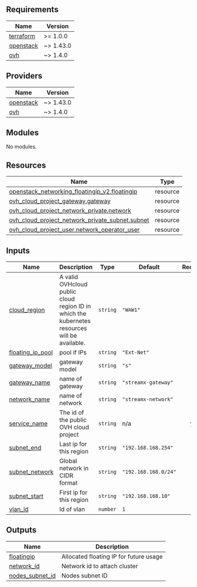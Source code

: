 <!-- BEGIN_TF_DOCS -->
## Requirements

| Name | Version |
|------|---------|
| <a name="requirement_terraform"></a> [terraform](#requirement\_terraform) | >= 1.0.0 |
| <a name="requirement_openstack"></a> [openstack](#requirement\_openstack) | ~> 1.43.0 |
| <a name="requirement_ovh"></a> [ovh](#requirement\_ovh) | ~> 1.4.0 |

## Providers

| Name | Version |
|------|---------|
| <a name="provider_openstack"></a> [openstack](#provider\_openstack) | ~> 1.43.0 |
| <a name="provider_ovh"></a> [ovh](#provider\_ovh) | ~> 1.4.0 |

## Modules

No modules.

## Resources

| Name | Type |
|------|------|
| [openstack_networking_floatingip_v2.floatingip](https://registry.terraform.io/providers/terraform-provider-openstack/openstack/latest/docs/resources/networking_floatingip_v2) | resource |
| [ovh_cloud_project_gateway.gateway](https://registry.terraform.io/providers/ovh/ovh/latest/docs/resources/cloud_project_gateway) | resource |
| [ovh_cloud_project_network_private.network](https://registry.terraform.io/providers/ovh/ovh/latest/docs/resources/cloud_project_network_private) | resource |
| [ovh_cloud_project_network_private_subnet.subnet](https://registry.terraform.io/providers/ovh/ovh/latest/docs/resources/cloud_project_network_private_subnet) | resource |
| [ovh_cloud_project_user.network_operator_user](https://registry.terraform.io/providers/ovh/ovh/latest/docs/resources/cloud_project_user) | resource |

## Inputs

| Name | Description | Type | Default | Required |
|------|-------------|------|---------|:--------:|
| <a name="input_cloud_region"></a> [cloud\_region](#input\_cloud\_region) | A valid OVHcloud public cloud region ID in which the kubernetes resources will be available. | `string` | `"WAW1"` | no |
| <a name="input_floating_ip_pool"></a> [floating\_ip\_pool](#input\_floating\_ip\_pool) | pool if IPs | `string` | `"Ext-Net"` | no |
| <a name="input_gateway_model"></a> [gateway\_model](#input\_gateway\_model) | gateway model | `string` | `"s"` | no |
| <a name="input_gateway_name"></a> [gateway\_name](#input\_gateway\_name) | name of gateway | `string` | `"streamx-gateway"` | no |
| <a name="input_network_name"></a> [network\_name](#input\_network\_name) | name of network | `string` | `"streamx-network"` | no |
| <a name="input_service_name"></a> [service\_name](#input\_service\_name) | The id of the public OVH cloud project | `string` | n/a | yes |
| <a name="input_subnet_end"></a> [subnet\_end](#input\_subnet\_end) | Last ip for this region | `string` | `"192.168.168.254"` | no |
| <a name="input_subnet_network"></a> [subnet\_network](#input\_subnet\_network) | Global network in CIDR format | `string` | `"192.168.168.0/24"` | no |
| <a name="input_subnet_start"></a> [subnet\_start](#input\_subnet\_start) | First ip for this region | `string` | `"192.168.168.10"` | no |
| <a name="input_vlan_id"></a> [vlan\_id](#input\_vlan\_id) | Id of vlan | `number` | `1` | no |

## Outputs

| Name | Description |
|------|-------------|
| <a name="output_floatingip"></a> [floatingip](#output\_floatingip) | Allocated floating IP for future usage |
| <a name="output_network_id"></a> [network\_id](#output\_network\_id) | Network id to attach cluster |
| <a name="output_nodes_subnet_id"></a> [nodes\_subnet\_id](#output\_nodes\_subnet\_id) | Nodes subnet ID |
<!-- END_TF_DOCS -->